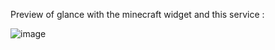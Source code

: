 Preview of glance with the minecraft widget and this service :

![image](https://github.com/user-attachments/assets/d5e42759-0227-4b01-afc9-79927c0dc090)
